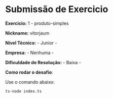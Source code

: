 # Submissão de Exercicio

**Exercicio:** 1 - produto-simples

**Nickname:** vitorjaum

**Nível Técnico:** - Junior -

**Empresa:** - Nenhuma -

**Dificuldade de Resolução:** - Baixa -

**Como rodar o desafio**:

Use o comando abaixo:

```bash
ts-node index.ts
```
